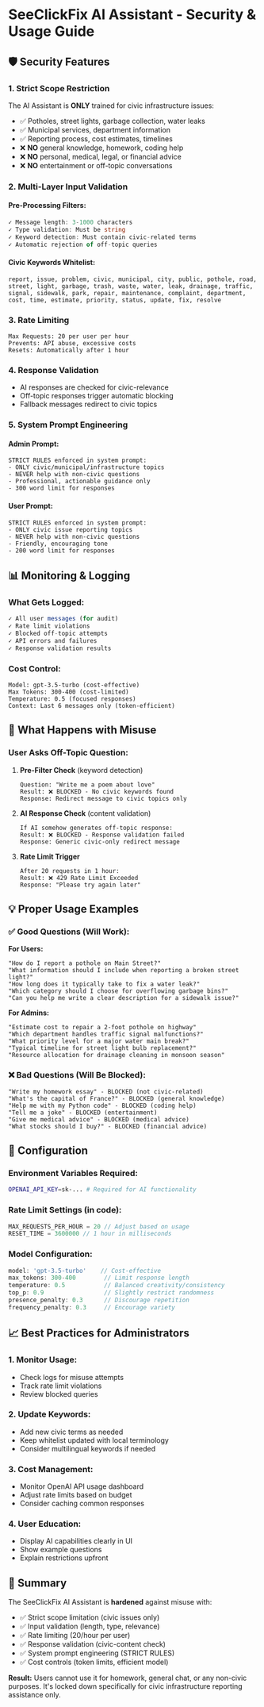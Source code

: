 # SeeClickFix AI Assistant - Security & Usage Guide

## 🛡️ Security Features

### 1. **Strict Scope Restriction**
The AI Assistant is **ONLY** trained for civic infrastructure issues:
- ✅ Potholes, street lights, garbage collection, water leaks
- ✅ Municipal services, department information
- ✅ Reporting process, cost estimates, timelines
- ❌ **NO** general knowledge, homework, coding help
- ❌ **NO** personal, medical, legal, or financial advice
- ❌ **NO** entertainment or off-topic conversations

### 2. **Multi-Layer Input Validation**

#### Pre-Processing Filters:
```typescript
✓ Message length: 3-1000 characters
✓ Type validation: Must be string
✓ Keyword detection: Must contain civic-related terms
✓ Automatic rejection of off-topic queries
```

#### Civic Keywords Whitelist:
```
report, issue, problem, civic, municipal, city, public, pothole, road, 
street, light, garbage, trash, waste, water, leak, drainage, traffic, 
signal, sidewalk, park, repair, maintenance, complaint, department, 
cost, time, estimate, priority, status, update, fix, resolve
```

### 3. **Rate Limiting**
```
Max Requests: 20 per user per hour
Prevents: API abuse, excessive costs
Resets: Automatically after 1 hour
```

### 4. **Response Validation**
- AI responses are checked for civic-relevance
- Off-topic responses trigger automatic blocking
- Fallback messages redirect to civic topics

### 5. **System Prompt Engineering**

#### Admin Prompt:
```
STRICT RULES enforced in system prompt:
- ONLY civic/municipal/infrastructure topics
- NEVER help with non-civic questions
- Professional, actionable guidance only
- 300 word limit for responses
```

#### User Prompt:
```
STRICT RULES enforced in system prompt:
- ONLY civic issue reporting topics
- NEVER help with non-civic questions
- Friendly, encouraging tone
- 200 word limit for responses
```

## 📊 Monitoring & Logging

### What Gets Logged:
```typescript
✓ All user messages (for audit)
✓ Rate limit violations
✓ Blocked off-topic attempts
✓ API errors and failures
✓ Response validation results
```

### Cost Control:
```
Model: gpt-3.5-turbo (cost-effective)
Max Tokens: 300-400 (cost-limited)
Temperature: 0.5 (focused responses)
Context: Last 6 messages only (token-efficient)
```

## 🚨 What Happens with Misuse

### User Asks Off-Topic Question:

1. **Pre-Filter Check** (keyword detection)
   ```
   Question: "Write me a poem about love"
   Result: ❌ BLOCKED - No civic keywords found
   Response: Redirect message to civic topics only
   ```

2. **AI Response Check** (content validation)
   ```
   If AI somehow generates off-topic response:
   Result: ❌ BLOCKED - Response validation failed
   Response: Generic civic-only redirect message
   ```

3. **Rate Limit Trigger**
   ```
   After 20 requests in 1 hour:
   Result: ❌ 429 Rate Limit Exceeded
   Response: "Please try again later"
   ```

## 💡 Proper Usage Examples

### ✅ Good Questions (Will Work):

**For Users:**
```
"How do I report a pothole on Main Street?"
"What information should I include when reporting a broken street light?"
"How long does it typically take to fix a water leak?"
"Which category should I choose for overflowing garbage bins?"
"Can you help me write a clear description for a sidewalk issue?"
```

**For Admins:**
```
"Estimate cost to repair a 2-foot pothole on highway"
"Which department handles traffic signal malfunctions?"
"What priority level for a major water main break?"
"Typical timeline for street light bulb replacement?"
"Resource allocation for drainage cleaning in monsoon season"
```

### ❌ Bad Questions (Will Be Blocked):

```
"Write my homework essay" - BLOCKED (not civic-related)
"What's the capital of France?" - BLOCKED (general knowledge)
"Help me with my Python code" - BLOCKED (coding help)
"Tell me a joke" - BLOCKED (entertainment)
"Give me medical advice" - BLOCKED (medical advice)
"What stocks should I buy?" - BLOCKED (financial advice)
```

## 🔧 Configuration

### Environment Variables Required:
```bash
OPENAI_API_KEY=sk-... # Required for AI functionality
```

### Rate Limit Settings (in code):
```typescript
MAX_REQUESTS_PER_HOUR = 20 // Adjust based on usage
RESET_TIME = 3600000 // 1 hour in milliseconds
```

### Model Configuration:
```typescript
model: 'gpt-3.5-turbo'    // Cost-effective
max_tokens: 300-400        // Limit response length
temperature: 0.5           // Balanced creativity/consistency
top_p: 0.9                 // Slightly restrict randomness
presence_penalty: 0.3      // Discourage repetition
frequency_penalty: 0.3     // Encourage variety
```

## 📈 Best Practices for Administrators

### 1. Monitor Usage:
- Check logs for misuse attempts
- Track rate limit violations
- Review blocked queries

### 2. Update Keywords:
- Add new civic terms as needed
- Keep whitelist updated with local terminology
- Consider multilingual keywords if needed

### 3. Cost Management:
- Monitor OpenAI API usage dashboard
- Adjust rate limits based on budget
- Consider caching common responses

### 4. User Education:
- Display AI capabilities clearly in UI
- Show example questions
- Explain restrictions upfront

## 🎯 Summary

The SeeClickFix AI Assistant is **hardened** against misuse with:
- ✅ Strict scope limitation (civic issues only)
- ✅ Input validation (length, type, relevance)
- ✅ Rate limiting (20/hour per user)
- ✅ Response validation (civic-content check)
- ✅ System prompt engineering (STRICT RULES)
- ✅ Cost controls (token limits, efficient model)

**Result:** Users cannot use it for homework, general chat, or any non-civic purposes. It's locked down specifically for civic infrastructure reporting assistance only.
